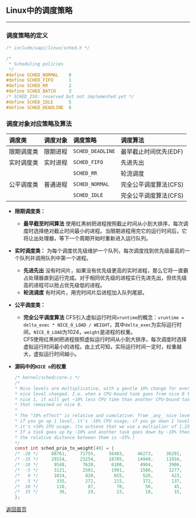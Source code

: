 ## **Linux中的调度策略**
--------------------------

### **调度策略的定义**
``` c
/* include/uapi/linux/sched.h */

/*
 * Scheduling policies
 */
#define SCHED_NORMAL    0
#define SCHED_FIFO		1
#define SCHED_RR		2
#define SCHED_BATCH		3
/* SCHED_ISO: reserved but not implemented yet */
#define SCHED_IDLE		5
#define SCHED_DEADLINE  6
```

### **调度对象对应策略及算法**

调度类|调度对象|调度策略|调度算法
:---|:---|:---|:---
限期调度类|限期进程|`SCHED_DEADLINE`|最早截止时间优先(EDF)
实时调度类|实时进程|`SCHED_FIFO`|先进先出
<a>|<a>|`SCHED_RR`|轮流调度
公平调度类|普通进程|`SCHED_NORMAL`|完全公平调度算法(CFS)
<a>|<a>|`SCHED_IDLE`|完全公平调度算法(CFS)

* **限期调度类：** 
  + **最早截至时间算法** 使用红黑树把进程按照截止时间从小到大排序，每次调度时选择绝对截止时间最小的进程。当限期进程用完它的运行时间后，它将让出处理器，等下一个周期开始时重新进入运行队列。
* **实时调度类：** 为每个调度优先级维护一个队列，每次调度找到优先级最高的一个队列并调用队列中第一个进程。
  + **先进先出** 没有时间片，如果没有优先级更高的实时进程，那么它将一直霸占处理器直到运行完成。对于相同优先级的进程实行先进先出，但优先级高的进程可以抢占优先级低的进程。
  + **轮流调度** 有时间片，用完时间片后进程加入队列尾部。
* **公平调度类：** 
  + **完全公平调度算法** CFS引入虚拟运行时间`vruntime`的概念：`vruntime = delta_exec * NICE_0_LOAD / WEIGHT`，其中`delta_exec`为实际运行时间，`NICE_0_LOAD`为1024，`weight`是进程的权重。  
  CFS使用红黑树把进程按照虚拟运行时间从小到大排序，每次调度时选择虚拟运行时间最小的进程。由上式可知，实际运行时间一定时，权重越大，虚拟运行时间越小。
* **源码中的`NICE n`的权重**

    ``` c
    /* kernel/sched/core.c */
    /*
    * Nice levels are multiplicative, with a gentle 10% change for every
    * nice level changed. I.e. when a CPU-bound task goes from nice 0 to
    * nice 1, it will get ~10% less CPU time than another CPU-bound task
    * that remained on nice 0.
    *
    * The "10% effect" is relative and cumulative: from _any_ nice level,
    * if you go up 1 level, it's -10% CPU usage, if you go down 1 level
    * it's +10% CPU usage. (to achieve that we use a multiplier of 1.25.
    * If a task goes up by ~10% and another task goes down by ~10% then
    * the relative distance between them is ~25%.)
    */
    const int sched_prio_to_weight[40] = {
    /* -20 */     88761,     71755,     56483,     46273,     36291,
    /* -15 */     29154,     23254,     18705,     14949,     11916,
    /* -10 */      9548,      7620,      6100,      4904,      3906,
    /*  -5 */      3121,      2501,      1991,      1586,      1277,
    /*   0 */      1024,       820,       655,       526,       423,
    /*   5 */       335,       272,       215,       172,       137,
    /*  10 */       110,        87,        70,        56,        45,
    /*  15 */        36,        29,        23,        18,        15,
    };
    ```
  
[返回首页](https://maxwell-l.github.io/WriteSomething)